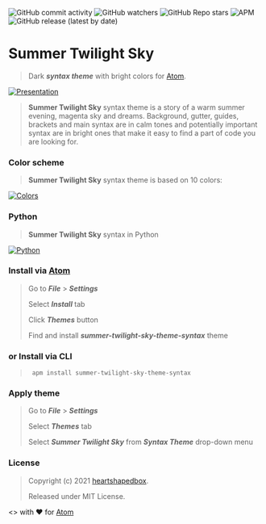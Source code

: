 ![GitHub commit activity](https://img.shields.io/github/commit-activity/m/heartshapedbox/summer-twilight-sky-theme-syntax?color=5955E8&label=commits&logo=python&logoColor=d4d9ff)
![GitHub watchers](https://img.shields.io/github/watchers/heartshapedbox/summer-twilight-sky-theme-syntax?color=5955E8&logo=github)
![GitHub Repo stars](https://img.shields.io/github/stars/heartshapedbox/summer-twilight-sky-theme-syntax?color=5955E8&logo=github)
![APM](https://img.shields.io/apm/l/summer-twilight-sky-theme-syntax?color=green)
![GitHub release (latest by date)](https://img.shields.io/github/v/release/heartshapedbox/summer-twilight-sky-theme-syntax?color=FF4500)

# Summer Twilight Sky
>Dark **_syntax theme_** with bright colors for [Atom](https://atom.io).

[![Presentation](https://user-images.githubusercontent.com/27690717/164568315-a7d5d4ff-76eb-45fa-9934-935ffe1cd5ab.png)](https://user-images.githubusercontent.com/27690717/164568315-a7d5d4ff-76eb-45fa-9934-935ffe1cd5ab.png)

>**Summer Twilight Sky** syntax theme is a story of a warm summer evening, magenta sky and dreams. Background, gutter, guides, brackets and main syntax are in calm tones and potentially important syntax are in bright ones that make it easy to find a part of code you are looking for.

### Color scheme
>**Summer Twilight Sky** syntax theme is based on 10 colors:

[![Colors](https://user-images.githubusercontent.com/27690717/164568238-240227a3-e7ce-4c08-8dd2-ca3ea8278c66.png)
](https://user-images.githubusercontent.com/27690717/164568238-240227a3-e7ce-4c08-8dd2-ca3ea8278c66.png)

### Python
> **Summer Twilight Sky** syntax in Python

[![Python](https://user-images.githubusercontent.com/27690717/164568359-55cec456-9ad8-4053-a1f2-479f7d303e66.png)](https://user-images.githubusercontent.com/27690717/164568359-55cec456-9ad8-4053-a1f2-479f7d303e66.png)

### Install via [Atom](https://atom.io)
> Go to **_File_** > **_Settings_**
>
> Select **_Install_** tab
>
> Click **_Themes_** button
>
> Find and install **_summer-twilight-sky-theme-syntax_** theme
### or Install via CLI
> <pre><code> apm install summer-twilight-sky-theme-syntax</code></pre>

### Apply theme
> Go to **_File_** > **_Settings_**
>
> Select **_Themes_** tab
>
> Select **_Summer Twilight Sky_** from **_Syntax Theme_** drop-down menu

### License
> Copyright (c) 2021 [heartshapedbox](https://github.com/heartshapedbox).
>
> Released under MIT License.


<> with ❤ for [Atom](https://atom.io)

